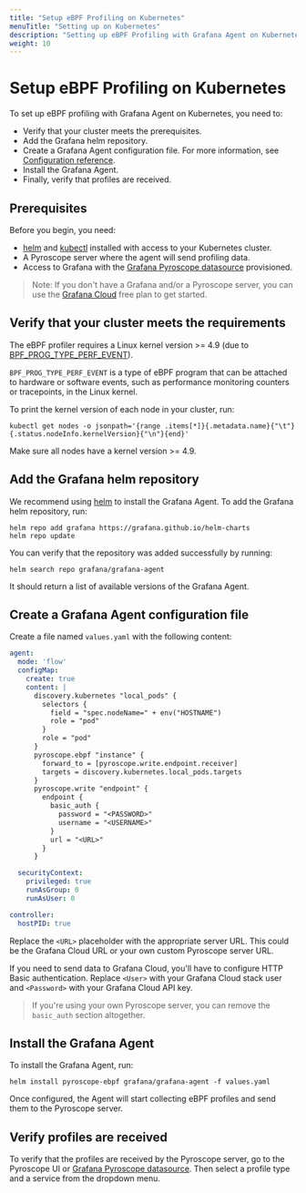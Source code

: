 ```yaml
---
title: "Setup eBPF Profiling on Kubernetes"
menuTitle: "Setting up on Kubernetes"
description: "Setting up eBPF Profiling with Grafana Agent on Kubernetes"
weight: 10
---
```


# Setup eBPF Profiling on Kubernetes

To set up eBPF profiling with Grafana Agent on Kubernetes, you need to:

- Verify that your cluster meets the prerequisites.
- Add the Grafana helm repository.
- Create a Grafana Agent configuration file. For more information, see [Configuration reference][config-reference].
- Install the Grafana Agent.
- Finally, verify that profiles are received.

## Prerequisites

Before you begin, you need:

- [helm][helm] and [kubectl][kubectl] installed with access to your Kubernetes cluster.
- A Pyroscope server where the agent will send profiling data.
- Access to Grafana with the [Grafana Pyroscope datasource][pyroscope-ds] provisioned.

> Note: If you don't have a Grafana and/or a Pyroscope server, you can use the [Grafana Cloud][gcloud] free plan to get started.

## Verify that your cluster meets the requirements

The eBPF profiler requires a Linux kernel version >= 4.9 (due to [BPF_PROG_TYPE_PERF_EVENT](https://lkml.org/lkml/2016/9/1/831)).

`BPF_PROG_TYPE_PERF_EVENT` is a type of eBPF program that can be attached to hardware or software events, such as performance monitoring counters or tracepoints, in the Linux kernel.

To print the kernel version of each node in your cluster, run:

```shell
kubectl get nodes -o jsonpath='{range .items[*]}{.metadata.name}{"\t"}{.status.nodeInfo.kernelVersion}{"\n"}{end}'
```

Make sure all nodes have a kernel version >= 4.9.

## Add the Grafana helm repository

We recommend using [helm][helm] to install the Grafana Agent. To add the Grafana helm repository, run:

```shell
helm repo add grafana https://grafana.github.io/helm-charts
helm repo update
```

You can verify that the repository was added successfully by running:

```shell
helm search repo grafana/grafana-agent
```

It should return a list of available versions of the Grafana Agent.

## Create a Grafana Agent configuration file

Create a file named `values.yaml` with the following content:

```yaml
agent:
  mode: 'flow'
  configMap:
    create: true
    content: |
      discovery.kubernetes "local_pods" {
        selectors {
          field = "spec.nodeName=" + env("HOSTNAME")
          role = "pod"
        }
        role = "pod"
      }
      pyroscope.ebpf "instance" {
        forward_to = [pyroscope.write.endpoint.receiver]
        targets = discovery.kubernetes.local_pods.targets
      }
      pyroscope.write "endpoint" {
        endpoint {
          basic_auth {
            password = "<PASSWORD>"
            username = "<USERNAME>"
          }
          url = "<URL>"
        }
      }

  securityContext:
    privileged: true
    runAsGroup: 0
    runAsUser: 0

controller:
  hostPID: true
```

Replace the `<URL>` placeholder with the appropriate server URL. This could be the Grafana Cloud URL or your own custom Pyroscope server URL.

If you need to send data to Grafana Cloud, you'll have to configure HTTP Basic authentication. Replace `<User>` with your Grafana Cloud stack user and `<Password>` with your Grafana Cloud API key.

> If you're using your own Pyroscope server, you can remove the `basic_auth` section altogether.

## Install the Grafana Agent

To install the Grafana Agent, run:

```shell
helm install pyroscope-ebpf grafana/grafana-agent -f values.yaml
```

Once configured, the Agent will start collecting eBPF profiles and send them to the Pyroscope server.

## Verify profiles are received

To verify that the profiles are received by the Pyroscope server, go to the Pyroscope UI or [Grafana Pyroscope datasource][pyroscope-ds]. Then select a profile type and a service from the dropdown menu.

[gcloud]: /products/cloud/
[helm]: https://helm.sh/docs/intro/install/
[kubectl]: https://kubernetes.io/docs/tasks/tools/install-kubectl/
[pyroscope-ds]: /docs/grafana/latest/datasources/grafana-pyroscope/
[config-reference]: ../configuration/
